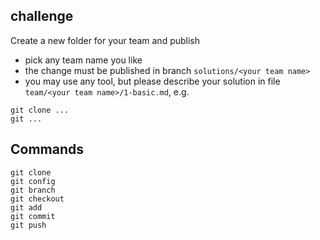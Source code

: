 ## challenge

Create a new folder for your team and publish

- pick any team name you like
- the change must be published in branch `solutions/<your team name>`
- you may use any tool, but please describe your solution in file `team/<your team name>/1-basic.md`, e.g.

```
git clone ...
git ...
```

## Commands

```
git clone
git config
git branch
git checkout
git add
git commit
git push
```

